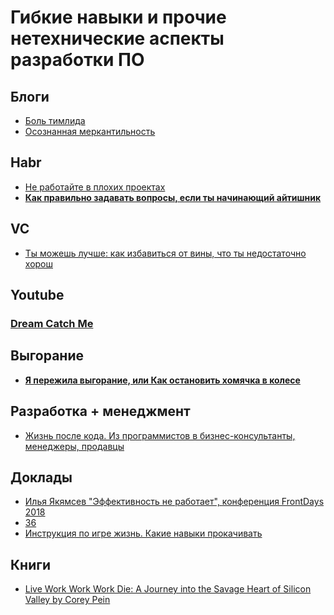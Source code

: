 # Гибкие навыки и прочие нетехнические аспекты разработки ПО
## Блоги
- [Боль тимлида](https://datanerd.ru/tags/bol-timlida/)
- [Осознанная меркантильность](https://medium.com/@MortyMerr/two-jobs-4ad4fb0e64d9)
## Habr
- [Не работайте в плохих проектах](https://habr.com/ru/post/463411/)
- **[Как правильно задавать вопросы, если ты начинающий айтишник](https://habr.com/ru/post/460221/)**
## VC
- [Ты можешь лучше: как избавиться от вины, что ты недостаточно хорош](https://vc.ru/life/132417-ty-mozhesh-luchshe-kak-izbavitsya-ot-viny-chto-ty-nedostatochno-horosh)
## Youtube
### [Dream Catch Me](https://www.youtube.com/channel/UCRA6oTtjvFcg_eNHWru6Ngw)

## Выгорание
- [**Я пережила выгорание, или Как остановить хомячка в колесе**](https://habr.com/ru/post/468321/)
## Разработка + менеджмент
- [Жизнь после кода. Из программистов в бизнес-консультанты, менеджеры, продавцы](https://dataart.ru/news/zhizn-posle-koda-iz-programmistov-v-biznes-konsul-tanty-menedzhery-prodavtsy/)
## Доклады
- [Илья Якямсев "Эффективность не работает", конференция FrontDays 2018](https://www.youtube.com/watch?v=K6oZuB8_dU8)
- [36](https://www.youtube.com/watch?v=nIFClfBXuIQ)
- [Инструкция по игре жизнь. Какие навыки прокачивать](https://www.youtube.com/watch?v=cqvArN_aMHY)
## Книги
- [Live Work Work Work Die: A Journey into the Savage Heart of Silicon Valley
by Corey Pein](https://www.goodreads.com/book/show/35684687-live-work-work-work-die)

